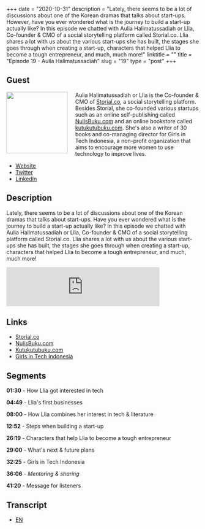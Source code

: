 +++
date = "2020-10-31"
description = "Lately, there seems to be a lot of discussions about one of the Korean dramas that talks about start-ups. However, have you ever wondered what is the journey to build a start-up actually like? In this episode we chatted with Aulia Halimatussadiah or Llia, Co-founder & CMO of a social storytelling platform called Storial.co. Llia shares a lot with us about the various start-ups she has built, the stages she goes through when creating a start-up, characters that helped Llia to become a tough entrepreneur, and much, much more!"
linktitle = ""
title = "Episode 19 - Aulia Halimatussadiah"
slug = "19"
type = "post"
+++

## Guest

<img style="float: left; width: 160px; margin-right: 20px;" src="/img/ep19.jpg">

Aulia Halimatussadiah or Llia is the Co-founder & CMO of [Storial.co](https://storial.co), a social storytelling platform. Besides Storial, she co-founded various startups such as an online self-publishing called [NulisBuku.com](https://nulisbuku.com) and an online bookstore called [kutukutubuku.com](https://kutukutubuku.com). She's also a writer of 30 books and co-managing director for Girls in Tech Indonesia, a non-profit organization that aims to encourage more women to use technology to improve lives.

- [Website](https://salsabeela.com)
- [Twitter](https://twitter.com/salsabeela)
- [LinkedIn](https://www.linkedin.com/in/salsabeela/)

## Description

Lately, there seems to be a lot of discussions about one of the Korean dramas that talks about start-ups. Have you ever wondered what is the journey to build a start-up actually like? In this episode we chatted with Aulia Halimatussadiah or Llia, Co-founder & CMO of a social storytelling platform called Storial.co. Llia shares a lot with us about the various start-ups she has built, the stages she goes through when creating a start-up, characters that helped Llia to become a tough entrepreneur, and much, much more!

<iframe src="https://anchor.fm/kartini-teknologi/embed/episodes/Episode-18---Serba-serbi-startup-bareng-Aulia-Halimatussadiah-em51dp" height="102px" width="400px" frameborder="0" scrolling="no"></iframe>

## Links

- [Storial.co](http://storial.co)
- [NulisBuku.com](https://www.nulisbuku.com/)
- [Kutukutubuku.com](https://kutukutubuku.com/)
- [Girls in Tech Indonesia](https://indonesia.girlsintech.org/)

## Segments

**01:30** - How Llia got interested in tech

**04:49** - Llia's first businesses

**08:00** - How Llia combines her interest in tech & literature

**12:52** - Steps when building a start-up

**26:19** - Characters that help Llia to become a tough entrepreneur

**29:00** - What's next & future plans

**32:25** - Girls in Tech Indonesia

**36:06** - _Mentoring & sharing_

**41:20** - Message for listeners

## Transcript

- [EN](transcript)
